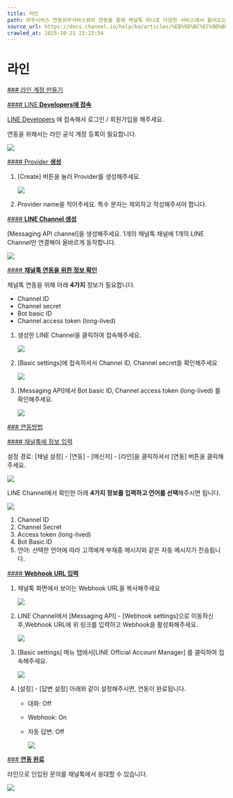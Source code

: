 ```yaml
---
title: 라인
path: 외부서비스 연동외부서비스와의 연동을 통해 채널톡 하나로 다양한 서비스에서 들어오는 고객과의 상담을 관리해보세요.18개의 아티클 > 라인라인과 채널톡을 연동해보세요. 고객이 라인으로 보낸 메시지를 채널톡에서 응대할 수 있어 채널톡 하나로 고객문의를 관리할 수 있습니다.
source_url: https://docs.channel.io/help/ko/articles/%EB%9D%BC%EC%9D%B8-1af80f96
crawled_at: 2025-10-21 23:23:54
---
```


# 라인

[### 라인 계정 만들기](#라인-계정-만들기)

[#### LINE **Developers에 접속**](#line-developers에-접속)

[LINE Developers](https://developers.line.biz/en/) 에 접속해서 로그인 / 회원가입을 해주세요.

연동을 위해서는 라인 공식 계정 등록이 필요합니다.

![](https://cf.channel.io/document/spaces/6/articles/53/revisions/154/usermedia/662b0f9a606cac8a49d3)

[#### Provider **생성**](#provider-생성)

1. [Create] 버튼을 눌러 Provider를 생성해주세요.

   ![](https://cf.channel.io/document/spaces/6/articles/53/revisions/154/usermedia/662b0f9aa03e9b61c68d)
2. Provider name을 적어주세요. 특수 문자는 제외하고 작성해주셔야 합니다.

[#### **LINE Channel 생성**](#line-channel-생성)

[Messaging API channel]을 생성해주세요. 1개의 채널톡 채널에 1개의 LINE Channel만 연결해야 올바르게 동작합니다.

![](https://cf.channel.io/document/spaces/6/articles/53/revisions/154/usermedia/662b0f9acd72742cea13)

[#### **채널톡 연동을 위한 정보 확인**](#채널톡-연동을-위한-정보-확인)

채널톡 연동을 위해 아래 **4가지** 정보가 필요합니다.

* Channel ID
* Channel secret
* Bot basic ID
* Channel access token (long-lived)

1. 생성한 LINE Channel을 클릭하여 접속해주세요.

   ![](https://cf.channel.io/document/spaces/6/articles/53/revisions/154/usermedia/662b0f9b07e4a6d5b7ff)
2. [Basic settings]에 접속하셔서 Channel ID, Channel secret을 확인해주세요

   ![](https://cf.channel.io/document/spaces/6/articles/53/revisions/154/usermedia/662b0f9b34857691cf10)
3. [Messaging API]에서 Bot basic ID, Channel access token (long-lived) 를 확인해주세요.

   ![](https://cf.channel.io/document/spaces/6/articles/53/revisions/154/usermedia/662b0f9b648309992479)

[### 연동방법](#연동방법)

[#### 채널톡에 정보 입력](#채널톡에-정보-입력)

설정 경로: [채널 설정] - [연동] - [메신저] - [라인]을 클릭하셔서 [연동] 버튼을 클릭해주세요.

![](https://cf.channel.io/document/spaces/6/articles/53/revisions/154/usermedia/662b0f9b8c8051a896ba)

LINE Channel에서 확인한 아래 **4가지 정보를 입력하고 언어를 선택**해주시면 됩니다.

![](https://cf.channel.io/document/spaces/6/articles/53/revisions/154/usermedia/662b0f9bc6c3f622caf4)

1. Channel ID
2. Channel Secret
3. Access token (long-lived)
4. Bot Basic ID
5. 언어: 선택한 언어에 따라 고객에게 부재중 메시지와 같은 자동 메시지가 전송됩니다.

[#### **Webhook URL 입력**](#webhook-url-입력)

1. 채널톡 화면에서 보이는 Webhook URL을 복사해주세요

   ![](https://cf.channel.io/document/spaces/6/articles/53/revisions/154/usermedia/662b0f9c054cc9ad69a8)
2. LINE Channel에서 [Messaging API] - [Webhook settings]으로 이동하신 후,Webhook URL에 위 링크를 입력하고 Webhook을 활성화해주세요.

   ![](https://cf.channel.io/document/spaces/6/articles/53/revisions/154/usermedia/662b0f9c3c761122a886)
3. [Basic settings] 메뉴 탭에서[LINE Official Account Manager] 를 클릭하여 접속해주세요.

   ![](https://cf.channel.io/document/spaces/6/articles/53/revisions/154/usermedia/662b0f9c74e8c0c0b8fd)
4. [설정] - [답변 설정] 아래와 같이 설정해주시면, 연동이 완료됩니다.

   * 대화: Off
   * Webhook: On
   * 자동 답변: Off

     ![](https://cf.channel.io/document/spaces/6/articles/53/revisions/154/usermedia/662b0f9ca2b8ea00fb62)

[### **연동 완료**](#연동-완료)

라인으로 인입된 문의를 채널톡에서 응대할 수 있습니다.

![](https://cf.channel.io/document/spaces/6/articles/53/revisions/154/usermedia/662b0f9cdd6335e2abc7)